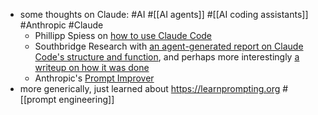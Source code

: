 - some thoughts on Claude: #AI #[[AI agents]] #[[AI coding assistants]] #Anthropic #Claude
	- Phillipp Spiess on [how to use Claude Code](https://spiess.dev/blog/how-i-use-claude-code)
	- Southbridge Research with [an agent-generated report on Claude Code's structure and function](https://southbridge-research.notion.site/claude-code-an-agentic-cleanroom-analysis), and perhaps more interestingly [a writeup on how it was done](https://southbridge-research.notion.site/conducting-smarter-intelligences-than-me)
	- Anthropic's [Prompt Improver](https://docs.anthropic.com/en/docs/build-with-claude/prompt-engineering/prompt-improver)
- more generically, just learned about https://learnprompting.org #[[prompt engineering]]